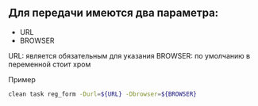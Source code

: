 ## Для передачи имеются два параметра:
- URL 
- BROWSER

URL: является обязательным для указания
BROWSER: по умолчанию в переменной стоит хром

Пример

```sh
clean task reg_form -Durl=${URL} -Dbrowser=${BROWSER}
```
